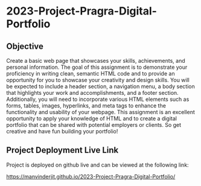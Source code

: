# 2023-Project-Pragra-Digital-Portfolio

## Objective
Create a basic web page that showcases your skills, achievements, and personal information. The goal of this assignment is to demonstrate your proficiency in writing clean, semantic HTML code and to provide an opportunity for you to showcase your creativity and design skills. You will be expected to include a header section, a navigation menu, a body section that highlights your work and accomplishments, and a footer section. Additionally, you will need to incorporate various HTML elements such as forms, tables, images, hyperlinks, and meta tags to enhance the functionality and usability of your webpage. This assignment is an excellent opportunity to apply your knowledge of HTML and to create a digital portfolio that can be shared with potential employers or clients. So get creative and have fun building your portfolio!

## Project Deployment Live Link
Project is deployed on github live and can be viewed at the following link:

https://manvinderjit.github.io/2023-Project-Pragra-Digital-Portfolio/